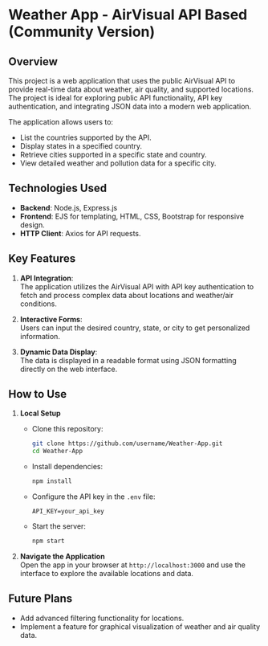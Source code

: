 # **Weather App - AirVisual API Based (Community Version)**  

## **Overview**  
This project is a web application that uses the public AirVisual API to provide real-time data about weather, air quality, and supported locations. The project is ideal for exploring public API functionality, API key authentication, and integrating JSON data into a modern web application.  

The application allows users to:  
- List the countries supported by the API.  
- Display states in a specified country.  
- Retrieve cities supported in a specific state and country.  
- View detailed weather and pollution data for a specific city.  

## **Technologies Used**  
- **Backend**: Node.js, Express.js  
- **Frontend**: EJS for templating, HTML, CSS, Bootstrap for responsive design.  
- **HTTP Client**: Axios for API requests.  

## **Key Features**  
1. **API Integration**:  
   The application utilizes the AirVisual API with API key authentication to fetch and process complex data about locations and weather/air conditions.  

2. **Interactive Forms**:  
   Users can input the desired country, state, or city to get personalized information.  

3. **Dynamic Data Display**:  
   The data is displayed in a readable format using JSON formatting directly on the web interface.  

## **How to Use**  
1. **Local Setup**  
   - Clone this repository:  
     ```bash
     git clone https://github.com/username/Weather-App.git
     cd Weather-App
     ```  
   - Install dependencies:  
     ```bash
     npm install
     ```  
   - Configure the API key in the `.env` file:  
     ```env
     API_KEY=your_api_key
     ```  
   - Start the server:  
     ```bash
     npm start
     ```  

2. **Navigate the Application**  
   Open the app in your browser at `http://localhost:3000` and use the interface to explore the available locations and data.

## **Future Plans**  
- Add advanced filtering functionality for locations.  
- Implement a feature for graphical visualization of weather and air quality data.  
